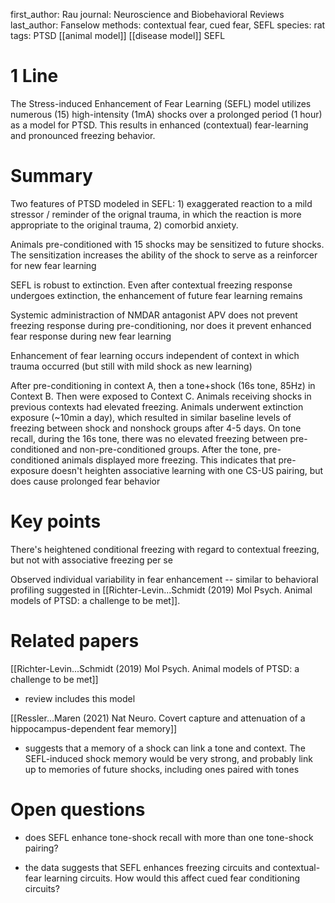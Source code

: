 first_author: Rau
journal: Neuroscience and Biobehavioral Reviews
last_author: Fanselow
methods: contextual fear, cued fear, SEFL
species: rat
tags: PTSD [[animal model]] [[disease model]] SEFL

# 1 Line
The Stress-induced Enhancement of Fear Learning (SEFL) model utilizes numerous (15) high-intensity (1mA) shocks over a prolonged period (1 hour) as a model for PTSD. This results in enhanced (contextual) fear-learning and pronounced freezing behavior.

# Summary
Two features of PTSD modeled in SEFL:  1) exaggerated reaction to a mild stressor / reminder of the orignal trauma, in which the reaction is more appropriate to the original trauma, 2) comorbid anxiety.

Animals pre-conditioned with 15 shocks may be sensitized to future shocks. The sensitization increases the ability of the shock to serve as a reinforcer for new fear learning

SEFL is robust to extinction. Even after contextual freezing response undergoes extinction, the enhancement of future fear learning remains

Systemic administraction of NMDAR antagonist APV does not prevent freezing response during pre-conditioning, nor does it prevent enhanced fear response during new fear learning

Enhancement of fear learning occurs independent of context in which trauma occurred (but still with mild shock as new learning)

After pre-conditioning in context A, then a tone+shock (16s tone, 85Hz) in Context B. Then were exposed to Context C. Animals receiving shocks in previous contexts had elevated freezing. Animals underwent extinction exposure (~10min a day), which resulted in similar baseline levels of freezing between shock and nonshock groups after 4-5 days. On tone recall, during the 16s tone, there was no elevated freezing between pre-conditioned and non-pre-conditioned groups. After the tone, pre-conditioned animals displayed more freezing. This indicates that pre-exposure doesn't heighten associative learning with one CS-US pairing, but does cause prolonged fear behavior


# Key points
There's heightened conditional freezing with regard to contextual freezing, but not with associative freezing per se

Observed individual variability in fear enhancement -- similar to behavioral profiling suggested in [[Richter-Levin...Schmidt (2019) Mol Psych. Animal models of PTSD: a challenge to be met]].


# Related papers
[[Richter-Levin...Schmidt (2019) Mol Psych. Animal models of PTSD: a challenge to be met]]

* review includes this model

[[Ressler...Maren (2021) Nat Neuro. Covert capture and attenuation of a hippocampus-dependent fear memory]]

* suggests that a memory of a shock can link a tone and context. The SEFL-induced shock memory would be very strong, and probably link up to memories of future shocks, including ones paired with tones

# Open questions

* does SEFL enhance tone-shock recall  with more than one tone-shock pairing? 

* the data suggests that SEFL enhances freezing circuits and contextual-fear learning circuits. How would this affect cued fear conditioning circuits?
